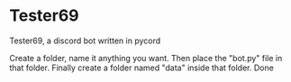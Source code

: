 # Tester69
Tester69, a discord bot written in pycord

Create a folder, name it anything you want.
Then place the "bot.py" file in that folder.
Finally create a folder named "data" inside that folder.
Done
